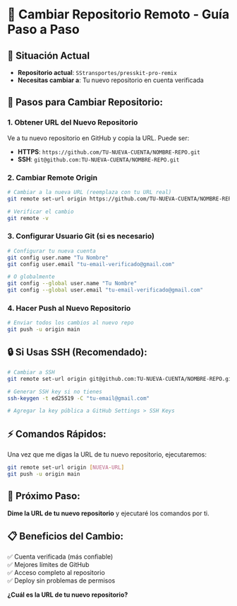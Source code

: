# 🔄 Cambiar Repositorio Remoto - Guía Paso a Paso

## 📍 Situación Actual
- **Repositorio actual**: `SStransportes/presskit-pro-remix`
- **Necesitas cambiar a**: Tu nuevo repositorio en cuenta verificada

## 🔧 Pasos para Cambiar Repositorio:

### 1. Obtener URL del Nuevo Repositorio
Ve a tu nuevo repositorio en GitHub y copia la URL. Puede ser:
- **HTTPS**: `https://github.com/TU-NUEVA-CUENTA/NOMBRE-REPO.git`
- **SSH**: `git@github.com:TU-NUEVA-CUENTA/NOMBRE-REPO.git`

### 2. Cambiar Remote Origin
```bash
# Cambiar a la nueva URL (reemplaza con tu URL real)
git remote set-url origin https://github.com/TU-NUEVA-CUENTA/NOMBRE-REPO.git

# Verificar el cambio
git remote -v
```

### 3. Configurar Usuario Git (si es necesario)
```bash
# Configurar tu nueva cuenta
git config user.name "Tu Nombre"
git config user.email "tu-email-verificado@gmail.com"

# O globalmente
git config --global user.name "Tu Nombre"
git config --global user.email "tu-email-verificado@gmail.com"
```

### 4. Hacer Push al Nuevo Repositorio
```bash
# Enviar todos los cambios al nuevo repo
git push -u origin main
```

## 🔒 Si Usas SSH (Recomendado):
```bash
# Cambiar a SSH
git remote set-url origin git@github.com:TU-NUEVA-CUENTA/NOMBRE-REPO.git

# Generar SSH key si no tienes
ssh-keygen -t ed25519 -C "tu-email@gmail.com"

# Agregar la key pública a GitHub Settings > SSH Keys
```

## ⚡ Comandos Rápidos:
Una vez que me digas la URL de tu nuevo repositorio, ejecutaremos:
```bash
git remote set-url origin [NUEVA-URL]
git push -u origin main
```

## 🎯 Próximo Paso:
**Dime la URL de tu nuevo repositorio** y ejecutaré los comandos por ti.

## 📋 Beneficios del Cambio:
✅ Cuenta verificada (más confiable)  
✅ Mejores límites de GitHub  
✅ Acceso completo al repositorio  
✅ Deploy sin problemas de permisos  

**¿Cuál es la URL de tu nuevo repositorio?**
